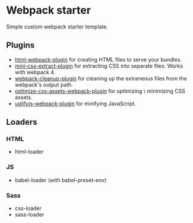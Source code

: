 # Webpack starter

Simple custom webpack starter template.

## Plugins

* [html-webpack-plugin](https://github.com/jantimon/html-webpack-plugin) for creating HTML files to serve your bundles.
* [mini-css-extract-plugin](https://github.com/webpack-contrib/mini-css-extract-plugin) for extracting CSS into separate files. Works with webpack 4.
* [webpack-cleanup-plugin](https://github.com/gpbl/webpack-cleanup-plugin) for cleaning up the extraneous files from the webpack's output path.
* [optimize-css-assets-webpack-plugin](https://github.com/NMFR/optimize-css-assets-webpack-plugin) for optimizing \ minimizing CSS assets.
* [uglifyjs-webpack-plugin](https://github.com/webpack-contrib/uglifyjs-webpack-plugin) for minifying JavaScript. 

## Loaders

### HTML

* html-loader

### JS

* babel-loader (with babel-preset-env)

### Sass

* css-loader
* sass-loader
